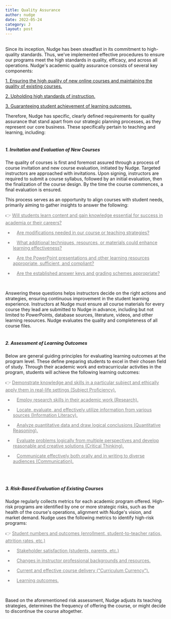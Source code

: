 ```yaml
---
title: Quality Assurance
author: nudge
date: 2022-05-24
category: J
layout: post
---
```


<br>
Since its inception, Nudge has been steadfast in its commitment to high-quality standards. Thus, we've implemented effective procedures to ensure our programs meet the high standards in quality, efficacy, and across all operations.
Nudge's academic quality assurance consists of several key components:

<u>1. Ensuring the high quality of new online courses and maintaining the quality of existing courses.</u>

<u>2. Upholding high standards of instruction.</u>

<u>3. Guaranteeing student achievement of learning outcomes.</u>

Therefore, Nudge has specific, clearly defined requirements for quality assurance that stand apart from our strategic planning processes, as they represent our core business. These specifically pertain to teaching and learning, including:
<br>
<br>

##### 1.	Invitation and Evaluation of New Courses
The quality of courses is first and foremost assured through a process of course invitation and new course evaluation, initiated by Nudge. Targeted instructors are approached with invitations. Upon signing, instructors are required to submit a course syllabus, followed by an initial evaluation, then the finalization of the course design. By the time the course commences, a final evaluation is ensured.

This process serves as an opportunity to align courses with student needs, primarily aiming to gather insights to answer the following:

<font color="gray">

👉 <u>Will students learn content and gain knowledge essential for success in academia or their careers?</u><br>

- &nbsp;&nbsp;&nbsp;<u>Are modifications needed in our course or teaching strategies?</u><br>

- &nbsp;&nbsp;&nbsp;<u>What additional techniques, resources, or materials could enhance learning effectiveness?</u><br>

- &nbsp;&nbsp;&nbsp;<u>Are the PowerPoint presentations and other learning resources appropriate, sufficient, and compliant?</u><br>

- &nbsp;&nbsp;&nbsp;<u>Are the established answer keys and grading schemes appropriate?</u><br>
</font>
<br>

Answering these questions helps instructors decide on the right actions and strategies, ensuring continuous improvement in the student learning experience. Instructors at Nudge must ensure all course materials for every course they lead are submitted to Nudge in advance, including but not limited to PowerPoints, database sources, literature, videos, and other learning resources. Nudge evaluates the quality and completeness of all course files.
<br>
<br>

##### 2.	Assessment of Learning Outcomes
Below are general guiding principles for evaluating learning outcomes at the program level. These define preparing students to excel in their chosen field of study. Through their academic work and extracurricular activities in the program, students will achieve the following learning outcomes:

<font color="gray">
  
👉 <u>Demonstrate knowledge and skills in a particular subject and ethically apply them in real-life settings (Subject Proficiency).</u><br>

- &nbsp;&nbsp;&nbsp;<u>Employ research skills in their academic work (Research).</u><br>
  
- &nbsp;&nbsp;&nbsp;<u>Locate, evaluate, and effectively utilize information from various sources (Information Literacy).</u><br>
  
- &nbsp;&nbsp;&nbsp;<u>Analyze quantitative data and draw logical conclusions (Quantitative Reasoning).</u><br>
  
- &nbsp;&nbsp;&nbsp;<u>Evaluate problems logically from multiple perspectives and develop reasonable and creative solutions (Critical Thinking).</u><br>

- &nbsp;&nbsp;&nbsp;<u>Communicate effectively both orally and in writing to diverse audiences (Communication).</u><br>

</font>
<br>
<br>

##### 3.	Risk-Based Evaluation of Existing Courses
Nudge regularly collects metrics for each academic program offered. High-risk programs are identified by one or more strategic risks, such as the health of the course's operations, alignment with Nudge's vision, and market demand. Nudge uses the following metrics to identify high-risk programs:

<font color="gray">

👉  <u>Student numbers and outcomes (enrollment, student-to-teacher ratios, attrition rates, etc.)</u><br>

- &nbsp;&nbsp;&nbsp;<u>Stakeholder satisfaction (students, parents, etc.)</u><br>

- &nbsp;&nbsp;&nbsp;<u>Changes in instructor professional backgrounds and resources.</u><br>

- &nbsp;&nbsp;&nbsp;<u>Current and effective course delivery ("Curriculum Currency").</u><br>

- &nbsp;&nbsp;&nbsp;<u>Learning outcomes.</u><br>

</font>
<br>

Based on the aforementioned risk assessment, Nudge adjusts its teaching strategies, determines the frequency of offering the course, or might decide to discontinue the course altogether.
 
<br>
<br>
